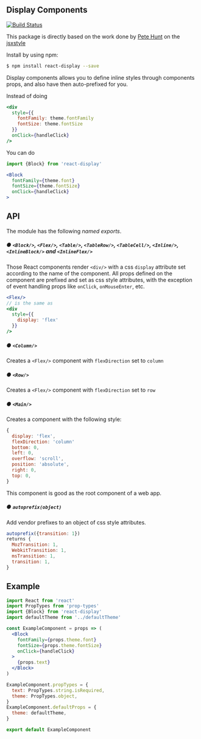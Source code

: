 ## Display Components

[![Build Status](https://travis-ci.org/luiscarli/react-display.svg?branch=master)](https://travis-ci.org/luiscarli/react-display)

This package is directly based on the work done by [Pete Hunt](https://github.com/petehunt) on the [jsxstyle](https://github.com/petehunt/jsxstyle)

Install by using npm:
```bash
$ npm install react-display --save
```

Display components allows you to define inline styles through components props, and also have then auto-prefixed for you.

Instead of doing
```jsx
<div
  style={{
    fontFamily: theme.fontFamily
    fontSize: theme.fontSize
  }}
  onClick={handleClick}
/>
```

You can do
```jsx
import {Block} from 'react-display'
```
```jsx
<Block
  fontFamily={theme.font}
  fontSize={theme.fontSize}
  onClick={handleClick}
>
```

## API

The module has the following *named exports*.

##### ● `<Block/>`, `<Flex/>`, `<Table/>`, `<TableRow/>`, `<TableCell/>`, `<Inline/>`, `<InlineBlock/>` and `<InlineFlex/>`
Those React components render `<div/>` with a css `display` attribute set according to the name of the component. All props defined on the component are prefixed and set as css style attributes, with the exception of event handling props like `onClick`, `onMouseEnter`, etc.

```jsx
<Flex/>
// is the same as
<div
  style={{
    display: 'flex'
  }}
/>
```

##### ● `<Column/>`
Creates a `<Flex/>` component with `flexDirection` set to `column`

##### ● `<Row/>`
Creates a `<Flex/>` component with `flexDirection` set to `row`

##### ● `<Main/>`
Creates a component with the following style:
```jsx
{
  display: 'flex',
  flexDirection: 'column'
  bottom: 0,
  left: 0,
  overflow: 'scroll',
  position: 'absolute',
  right: 0,
  top: 0,
}
```

This component is good as the root component of a web app.

##### ● `autoprefix(object)`
Add vendor prefixes to an object of css style attributes.

```jsx
autoprefix({transition: 1})
returns {
  MozTransition: 1,
  WebkitTransition: 1,
  msTransition: 1,
  transition: 1,
}
```

## Example

```jsx
import React from 'react'
import PropTypes from 'prop-types'
import {Block} from 'react-display'
import defaultTheme from '../defaultTheme'

const ExampleComponent = props => (
  <Block
    fontFamily={props.theme.font}
    fontSize={props.theme.fontSize}
    onClick={handleClick}
  >
    {props.text}
  </Block>
)

ExampleComponent.propTypes = {
  text: PropTypes.string.isRequired,
  theme: PropTypes.object,
}
ExampleComponent.defaultProps = {
  theme: defaultTheme,
}

export default ExampleComponent
```
